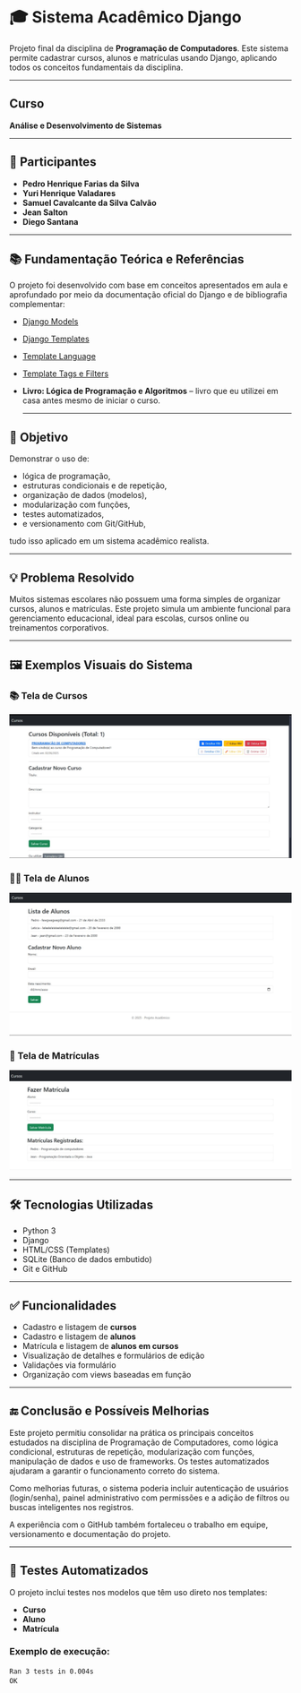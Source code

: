 # 🎓 Sistema Acadêmico Django

Projeto final da disciplina de **Programação de Computadores**. Este sistema permite cadastrar cursos, alunos e matrículas usando Django, aplicando todos os conceitos fundamentais da disciplina.

---

## Curso
**Análise e Desenvolvimento de Sistemas**

---

## 👥 Participantes
- **Pedro Henrique Farias da Silva** 
- **Yuri Henrique Valadares**
- **Samuel Cavalcante da Silva Calvão**
- **Jean Salton**
- **Diego Santana**
  
---

## 📚 Fundamentação Teórica e Referências

O projeto foi desenvolvido com base em conceitos apresentados em aula e aprofundado por meio da documentação oficial do Django e de bibliografia complementar:

- [Django Models](https://docs.djangoproject.com/en/5.1/topics/db/models/)
- [Django Templates](https://docs.djangoproject.com/en/5.2/topics/templates/)
- [Template Language](https://docs.djangoproject.com/en/5.2/ref/templates/language/)
- [Template Tags e Filters](https://docs.djangoproject.com/en/5.2/ref/templates/builtins/)
- **Livro: Lógica de Programação e Algoritmos** – livro que eu utilizei em casa antes mesmo de iniciar o curso.

  ---

## 📌 Objetivo
Demonstrar o uso de:
- lógica de programação,
- estruturas condicionais e de repetição,
- organização de dados (modelos),
- modularização com funções,
- testes automatizados,
- e versionamento com Git/GitHub,

tudo isso aplicado em um sistema acadêmico realista.

---

## 💡 Problema Resolvido
Muitos sistemas escolares não possuem uma forma simples de organizar cursos, alunos e matrículas. Este projeto simula um ambiente funcional para gerenciamento educacional, ideal para escolas, cursos online ou treinamentos corporativos.

---

## 🖼️ Exemplos Visuais do Sistema

### 📚 Tela de Cursos
![Cursos](prints/cursos.jpg)

### 👨‍🎓 Tela de Alunos
![Alunos](prints/alunos.jpg)

### 📝 Tela de Matrículas
![Matrículas](prints/matriculas.jpg)

---

## 🛠️ Tecnologias Utilizadas
- Python 3
- Django
- HTML/CSS (Templates)
- SQLite (Banco de dados embutido)
- Git e GitHub

---

## ✅ Funcionalidades
- Cadastro e listagem de **cursos**
- Cadastro e listagem de **alunos**
- Matrícula e listagem de **alunos em cursos**
- Visualização de detalhes e formulários de edição
- Validações via formulário
- Organização com views baseadas em função

---

## 🔚 Conclusão e Possíveis Melhorias

Este projeto permitiu consolidar na prática os principais conceitos estudados na disciplina de Programação de Computadores, como lógica condicional, estruturas de repetição, modularização com funções, manipulação de dados e uso de frameworks. Os testes automatizados ajudaram a garantir o funcionamento correto do sistema.

Como melhorias futuras, o sistema poderia incluir autenticação de usuários (login/senha), painel administrativo com permissões e a adição de filtros ou buscas inteligentes nos registros.

A experiência com o GitHub também fortaleceu o trabalho em equipe, versionamento e documentação do projeto.

---

## 🧪 Testes Automatizados
O projeto inclui testes nos modelos que têm uso direto nos templates:

- **Curso**
- **Aluno**
- **Matrícula**

### Exemplo de execução:
```bash
Ran 3 tests in 0.004s
OK
